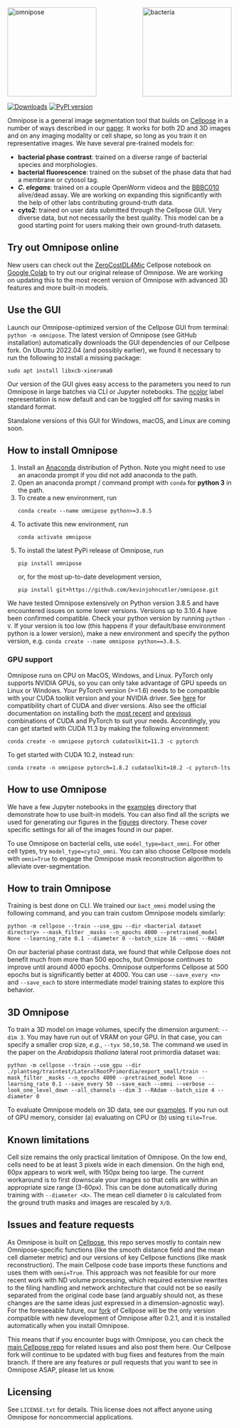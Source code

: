 <img src="https://github.com/kevinjohncutler/omnipose/blob/main/logo3.png?raw=true" width="200" title="bacteria" alt="bacteria" align="right" vspace = "0">
<img src="https://github.com/kevinjohncutler/omnipose/blob/main/logo.png?raw=true" width="200" title="omnipose" alt="omnipose" align="center" vspace = "0">

[![Downloads](https://static.pepy.tech/personalized-badge/omnipose?period=total&units=international_system&left_color=grey&right_color=green&left_text=Downloads)](https://pepy.tech/project/omnipose)
[![PyPI version](https://badge.fury.io/py/omnipose.svg)](https://badge.fury.io/py/omnipose)

[cp]: https://github.com/MouseLand/cellpose

Omnipose is a general image segmentation tool that builds on [Cellpose][cp] in a number of ways described in our [paper](http://biorxiv.org/content/early/2021/11/04/2021.11.03.467199). It works for both 2D and 3D images and on any imaging modality or cell shape, so long as you train it on representative images. We have several pre-trained models for:
* **bacterial phase contrast**: trained on a diverse range of bacterial species and morphologies. 
* **bacterial fluorescence**: trained on the subset of the phase data that had a membrane or cytosol tag. 
* ***C. elegans***: trained on a couple OpenWorm videos and the [BBBC010](https://bbbc.broadinstitute.org/BBBC010) alive/dead assay. We are working on expanding this significantly with the help of other labs contributing ground-truth data. 
* **cyto2**: trained on user data submitted through the Cellpose GUI. Very diverse data, but not necessarily the best quality. This model can be a good starting point for users making their own ground-truth datasets. 

## Try out Omnipose online

[colab]: https://colab.research.google.com/github/HenriquesLab/ZeroCostDL4Mic/blob/master/Colab_notebooks/Beta%20notebooks/Cellpose_2D_ZeroCostDL4Mic.ipynb
[ZeroCostDL4Mic]: https://github.com/HenriquesLab/ZeroCostDL4Mic/wiki

New users can check out the [ZeroCostDL4Mic][ZeroCostDL4Mic] Cellpose notebook on [Google Colab][colab] to try out our original release of Omnipose. We are working on updating this to the most recent version of Omnipose with advanced 3D features and more built-in models. 

## Use the GUI

Launch our Omnipose-optimized version of the Cellpose GUI from terminal: `python -m omnipose`. The latest version of Omnipose (see GitHub installation) automatically downloads the GUI dependencies of our Cellpose fork. On Ubuntu 2022.04 (and possibly earlier), we found it necessary to run the following to install a missing package: 
```
sudo apt install libxcb-xinerama0
```
Our version of the GUI gives easy access to the parameters you need to run Omnipose in large batches via CLI or Jupyter notebooks. The [ncolor](https://github.com/kevinjohncutler/ncolor) label representation is now default and can be toggled off for saving masks in standard format. 

Standalone versions of this GUI for Windows, macOS, and Linux are coming soon. 

## How to install Omnipose

1. Install an [Anaconda](https://www.anaconda.com/download/) distribution of Python. Note you might need to use an anaconda prompt if you did not add anaconda to the path.
2. Open an anaconda prompt / command prompt with `conda` for **python 3** in the path.
3. To create a new environment, run
    ```
    conda create --name omnipose python>=3.8.5
    ```
4. To activate this new environment, run 
    ```
    conda activate omnipose
    ```
5. To install the latest PyPi release of Omnipose, run
    ``` 
    pip install omnipose
    ``` 
    or, for the most up-to-date development version,
    ```
    pip install git+https://github.com/kevinjohncutler/omnipose.git
    ```

We have tested Omnipose extensively on Python version 3.8.5 and have encountered issues on some lower versions. Versions up to 3.10.4 have been confirmed compatible. Check your python version by running `python -V`. If your version is too low (this happens if your default/base environment python is a lower version), make a new environment and specify the python version, e.g. `conda create --name omnipose python==3.8.5`.


### GPU support 
Omnipose runs on CPU on MacOS, Windows, and Linux. PyTorch only supports NVIDIA GPUs, so you can only take advantage of GPU speeds on Linux or Windows. Your PyTorch version (>=1.6) needs to be compatible with your CUDA toolkit version and your NVIDIA driver. See [here](https://docs.nvidia.com/cuda/cuda-toolkit-release-notes/index.html) for compatibility chart of CUDA and diver versions. Also see the official documentation on installing both the [most recent](https://pytorch.org/get-started/locally/) and [previous](https://pytorch.org/get-started/previous-versions/) combinations of CUDA and PyTorch to suit your needs. Accordingly, you can get started with CUDA 11.3 by making the following environment:
```
conda create -n omnipose pytorch cudatoolkit=11.3 -c pytorch 
```
To get started with CUDA 10.2, instead run:
```
conda create -n omnipose pytorch=1.8.2 cudatoolkit=10.2 -c pytorch-lts
```

## How to use Omnipose

We have a few Jupyter notebooks in the [examples](examples/) directory that demonstrate how to use built-in models. You can also find all the scripts we used for generating our figures in the [figures](figures/) directory. These cover specific settings for all of the images found in our paper. 

To use Omnipose on bacterial cells, use `model_type=bact_omni`. For other cell types, try `model_type=cyto2_omni`. You can also choose Cellpose models with `omni=True` to engage the Omnipose mask reconstruction algorithm to alleviate over-segmentation. 


## How to train Omnipose
Training is best done on CLI. We trained our `bact_omni` model using the following command, and you can train custom Omnipose models similarly:

```
python -m cellpose --train --use_gpu --dir <bacterial dataset directory> --mask_filter _masks --n_epochs 4000 --pretrained_model None --learning_rate 0.1 --diameter 0 --batch_size 16 --omni --RADAM
```

On our bacterial phase contrast data, we found that while Cellpose does not benefit much from more than 500 epochs, but Omnipose continues to improve until around 4000 epochs. Omnipose outperforms Cellpose at 500 epochs but is significantly better at 4000. You can use `--save_every <n>` and `--save_each` to store intermediate model training states to explore this behavior. 


## 3D Omnipose

To train a 3D model on image volumes, specify the dimension argument: `--dim 3`. You may have run out of VRAM on your GPU. In that case, you can specify a smaller crop size, *e.g.*, `--tyx 50,50,50`. The command we used in the paper on the *Arabidopsis thaliana* lateral root primordia dataset was:
```
python -m cellpose --train --use_gpu --dir ./plantseg/traintest/LateralRootPrimordia/export_small/train --mask_filter _masks --n_epochs 4000 --pretrained_model None  --learning_rate 0.1 --save_every 50 --save_each --omni --verbose --look_one_level_down --all_channels --dim 3 --RAdam --batch_size 4 --diameter 0
```

To evaluate Omnipose models on 3D data, see our [examples](examples/). If you run out of GPU memory, consider (a) evaluating on CPU or (b) using `tile=True`. 


## Known limitations
Cell size remains the only practical limitation of Omnipose. On the low end, cells need to be at least 3 pixels wide in each dimension. On the high end, 60px appears to work well, with 150px being too large. The current workaround is to first downscale your images so that cells are within an appropriate size range (3-60px). This can be done automatically during training with `--diameter <X>`. The mean cell diameter `D` is calculated from the ground truth masks and images are rescaled by `X/D`. 


## Issues and feature requests
As Omnipose is built on [Cellpose][cp], this repo serves mostly to contain new Omnipose-specific functions (like the smooth distance field and the mean cell diameter metric) and our versions of key Cellpose functions (like mask reconstruction). The main Cellpose code base imports these functions and uses them with `omni=True`. This approach was not feasible for our more recent work with ND volume processing, which required extensive rewrites to the filing handling and network architecture that could not be so easily separated from the original code base (and arguably should not, as these changes are the same ideas just expressed in a dimension-agnostic way). For the foreseeable future, our [fork](https://github.com/kevinjohncutler/cellpose) of Cellpose will be the only version compatible with new development of Omnipose after 0.2.1, and it is installed automatically when you install Omnipose. 

This means that if you encounter bugs with Omnipose, you can check the [main Cellpose repo][cp] for related issues and also post them here. Our Cellpose fork will continue to be updated with bug fixes and features from the main branch. If there are any features or pull requests that you want to see in Omnipose ASAP, please let us know. 


## Licensing
See `LICENSE.txt` for details. This license does not affect anyone using Omnipose for noncommercial applications. 
